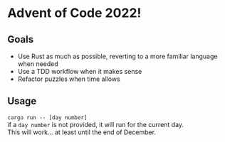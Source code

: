 # Advent of Code 2022!

## Goals 
- Use Rust as much as possible, reverting to a more familiar language when needed
- Use a TDD workflow when it makes sense
- Refactor puzzles when time allows

## Usage
`cargo run -- [day number]`\
if a `day number` is not provided, it will run for the current day.\
This will work... at least until the end of December.
